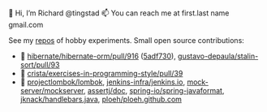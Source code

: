 👋 Hi, I’m Richard @tingstad
📫 You can reach me at first.last name gmail.com

See my [repos](https://github.com/tingstad?tab=repositories) of hobby experiments. Small open source contributions:

- :bug: [hibernate/hibernate-orm/pull/916](https://github.com/hibernate/hibernate-orm/pull/916) ([5adf730](https://github.com/hibernate/hibernate-orm/commit/5adf730c427253366b3665e5080381820c015c93)), [gustavo-depaula/stalin-sort/pull/93](https://github.com/gustavo-depaula/stalin-sort/pull/93)
- :broom: [crista/exercises-in-programming-style/pull/39](https://github.com/crista/exercises-in-programming-style/pull/39)
- :book: [projectlombok/lombok](https://github.com/projectlombok/lombok/pull/1546), [jenkins-infra/jenkins.io](https://github.com/jenkins-infra/jenkins.io/pull/1114), [mock-server/mockserver](https://github.com/mock-server/mockserver/pull/432), [assertj/doc](https://github.com/assertj/doc/pull/38), [spring-io/spring-javaformat](https://github.com/spring-io/spring-javaformat/pull/146), [jknack/handlebars.java](https://github.com/jknack/handlebars.java/pull/695), [ploeh/ploeh.github.com](https://github.com/ploeh/ploeh.github.com/pull/350)

<!---
tingstad/tingstad is a ✨ special ✨ repository because its `README.md` (this file) appears on your GitHub profile.
You can click the Preview link to take a look at your changes.
--->
